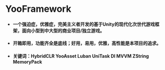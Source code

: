 # YooFramework
- #### 一个强迫症，优雅症，完美主义者开发的基于Unity的现代化次世代游戏框架，面向小型到中大型的商业项目/独立游戏。
- #### 开箱即用，功能齐全是底线；好用，易用，优雅，高性能是本项目的追求。
- #### 关键词：HybridCLR YooAsset Luban UniTask DI MVVM ZString MemoryPack
